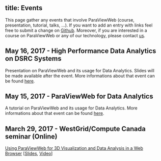 title: Events
---

This page gather any events that involve ParaViewWeb (course, presentation, tutorial, talks, ...).
If you want to add an entry with links feel free to submit a change on [Github](https://github.com/Kitware/paraviewweb/edit/master/documentation/content/docs/events.md).
Moreover, if you are interested in a course on ParaViewWeb or any of our technology, please contact [us](https://www.kitware.com/what-we-offer/#training).

## May 16, 2017 - High Performance Data Analytics on DSRC Systems

Presentation on ParaViewWeb and its usage for Data Analytics. Slides will be made available after the event. More informations about that event can be found [here](https://centers.hpc.mil/users/HPCTraining.html).

## May 15, 2017 - ParaViewWeb for Data Analytics

A tutorial on ParaViewWeb and its usage for Data Analytics. More informations about that event can be found [here](https://centers.hpc.mil/users/HPCTraining.html).

## March 29, 2017 - WestGrid/Compute Canada seminar (Online)

[Using ParaViewWeb for 3D Visualization and Data Analysis in a Web Browser][1] [[Slides](https://www.westgrid.ca/files/WestGridWebinarMAR29-UsingParaViewWeb.pdf), [Video](https://www.youtube.com/watch?v=IUN5ln_XnA8)]

[1]: https://www.westgrid.ca/events/using_paraviewweb_3d_visualization_and_data_analysis_web_browser
